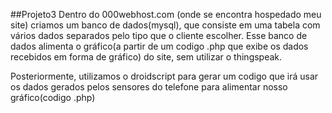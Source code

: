 ##Projeto3
Dentro do 000webhost.com (onde se encontra hospedado meu site) criamos um banco de dados(mysql), que consiste em uma tabela com vários dados separados pelo tipo que o cliente escolher. Esse banco de dados alimenta o gráfico(a partir de um codigo .php que exibe os dados recebidos em forma de gráfico) do site, sem utilizar o thingspeak.


Posteriormente, utilizamos o droidscript para gerar um codigo que irá usar os dados gerados pelos sensores do telefone para alimentar nosso gráfico(codigo .php)

